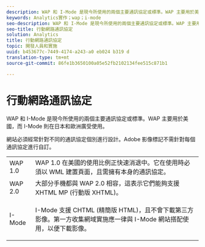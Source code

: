 ```yaml
---
description: WAP 和 I-Mode 是現今所使用的兩個主要通訊協定或標準。WAP 主要用於美國，而 I-Mode 則在日本和歐洲廣受使用。
keywords: Analytics實作；wap；i-mode
seo-description: WAP 和 I-Mode 是現今所使用的兩個主要通訊協定或標準。WAP 主要用於美國，而 I-Mode 則在日本和歐洲廣受使用。
seo-title: 行動網路通訊協定
solution: Analytics
title: 行動網路通訊協定
topic: 開發人員和實施
uuid: b453677c-7449-4174-a243-a0 eb024 b319 d
translation-type: tm+mt
source-git-commit: 86fe1b3650100a05e52fb2102134fee515c871b1

---
```



# 行動網路通訊協定

WAP 和 I-Mode 是現今所使用的兩個主要通訊協定或標準。WAP 主要用於美國，而 I-Mode 則在日本和歐洲廣受使用。

網站必須經常針對不同的通訊協定個別進行設計。Adobe 影像標記不需針對每個通訊協定進行自訂。

<table id="table_EBE71664615F48E28B05C767ABDA062B"> 
 <tbody> 
  <tr> 
   <td colname="col1"> WAP 1.0 </td> 
   <td colname="col2"> WAP 1.0 在美國的使用比例正快速消退中。它在使用時必須以 WML 建置頁面，且需擁有本身的通訊協定。 </td> 
  </tr> 
  <tr> 
   <td colname="col1"> WAP 2.0 </td> 
   <td colname="col2"> 大部分手機都與 WAP 2.0 相容，這表示它們能夠支援 XHTML MP (行動版 XHTML)。 </td> 
  </tr> 
  <tr> 
   <td colname="col1"> I-Mode </td> 
   <td colname="col2"> <p> I-Mode 支援 CHTML (精簡版 HTML)，且不會下載第三方影像。第一方收集網域實施應一律與 I-Mode 網站搭配使用，以便下載影像。 </p> </td> 
  </tr> 
 </tbody> 
</table>

